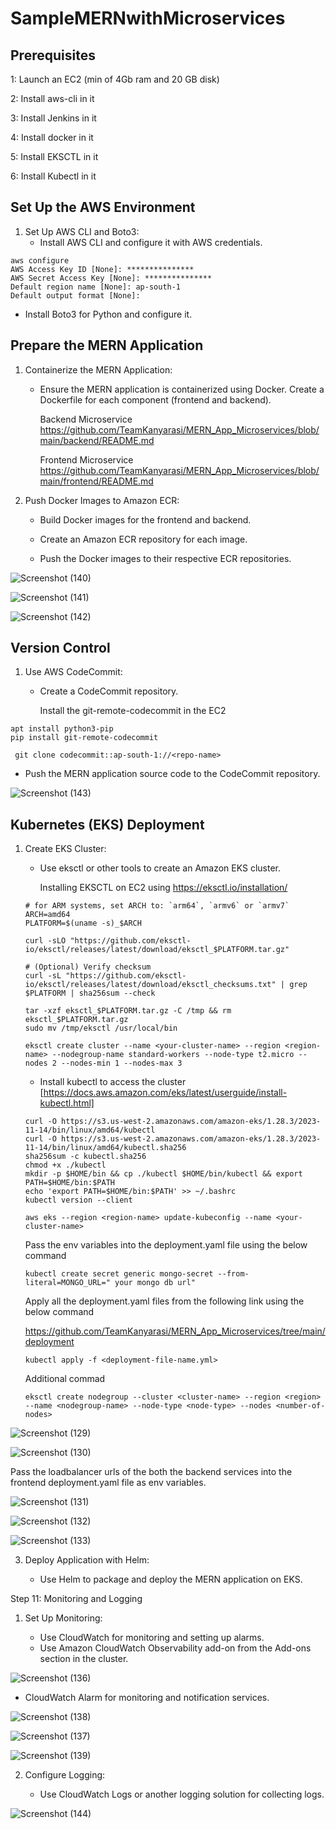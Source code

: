 # SampleMERNwithMicroservices

## Prerequisites
1: Launch an EC2 (min of 4Gb ram and 20 GB disk)

2: Install aws-cli in it

3: Install Jenkins in it

4: Install docker in it

5: Install EKSCTL in it

6: Install Kubectl in it

## Set Up the AWS Environment

1. Set Up AWS CLI and Boto3:
   - Install AWS CLI and configure it with AWS credentials.
     
```
aws configure
AWS Access Key ID [None]: ***************
AWS Secret Access Key [None]: ***************
Default region name [None]: ap-south-1
Default output format [None]:
```
   - Install Boto3 for Python and configure it.

## Prepare the MERN Application

1. Containerize the MERN Application:

   - Ensure the MERN application is containerized using Docker. Create a Dockerfile for each component (frontend and backend).

     Backend Microservice
     https://github.com/TeamKanyarasi/MERN_App_Microservices/blob/main/backend/README.md

     Frontend Microservice
     https://github.com/TeamKanyarasi/MERN_App_Microservices/blob/main/frontend/README.md

2. Push Docker Images to Amazon ECR:

   - Build Docker images for the frontend and backend.

   - Create an Amazon ECR repository for each image.

   - Push the Docker images to their respective ECR repositories.
  
![Screenshot (140)](https://github.com/TeamKanyarasi/MERN_App_Microservices/assets/139607786/22dd7b5b-a80e-47b4-bb89-db22dbfe5f85)

![Screenshot (141)](https://github.com/TeamKanyarasi/MERN_App_Microservices/assets/139607786/08b2d0ad-ba65-4c97-b1e5-fa4d8c31bd9e)

![Screenshot (142)](https://github.com/TeamKanyarasi/MERN_App_Microservices/assets/139607786/d072508b-3ddd-486b-a5bd-a48dd3ae57d6)


## Version Control

1. Use AWS CodeCommit:

   - Create a CodeCommit repository.
   
      Install the git-remote-codecommit in the EC2

```
apt install python3-pip
pip install git-remote-codecommit
``` 
```
 git clone codecommit::ap-south-1://<repo-name>
```
   - Push the MERN application source code to the CodeCommit repository.

![Screenshot (143)](https://github.com/TeamKanyarasi/MERN_App_Microservices/assets/139607786/285ec8b3-bf01-47ea-aff4-c1039b2765cb)



## Kubernetes (EKS) Deployment

1. Create EKS Cluster:

   - Use eksctl or other tools to create an Amazon EKS cluster.

     Installing EKSCTL on EC2 using https://eksctl.io/installation/
    ```
    # for ARM systems, set ARCH to: `arm64`, `armv6` or `armv7`
   ARCH=amd64
   PLATFORM=$(uname -s)_$ARCH
   
   curl -sLO "https://github.com/eksctl-io/eksctl/releases/latest/download/eksctl_$PLATFORM.tar.gz"
   
   # (Optional) Verify checksum
   curl -sL "https://github.com/eksctl-io/eksctl/releases/latest/download/eksctl_checksums.txt" | grep $PLATFORM | sha256sum --check
   
   tar -xzf eksctl_$PLATFORM.tar.gz -C /tmp && rm eksctl_$PLATFORM.tar.gz
   sudo mv /tmp/eksctl /usr/local/bin
    ```
    ```
    eksctl create cluster --name <your-cluster-name> --region <region-name> --nodegroup-name standard-workers --node-type t2.micro --nodes 2 --nodes-min 1 --nodes-max 3
    ```
    
    - Install kubectl to access the cluster  [https://docs.aws.amazon.com/eks/latest/userguide/install-kubectl.html]
      
     ```
     curl -O https://s3.us-west-2.amazonaws.com/amazon-eks/1.28.3/2023-11-14/bin/linux/amd64/kubectl
     curl -O https://s3.us-west-2.amazonaws.com/amazon-eks/1.28.3/2023-11-14/bin/linux/amd64/kubectl.sha256
     sha256sum -c kubectl.sha256
     chmod +x ./kubectl
     mkdir -p $HOME/bin && cp ./kubectl $HOME/bin/kubectl && export PATH=$HOME/bin:$PATH
     echo 'export PATH=$HOME/bin:$PATH' >> ~/.bashrc
     kubectl version --client
     ```
     ```
     aws eks --region <region-name> update-kubeconfig --name <your-cluster-name>
     ```
    Pass the env variables into the deployment.yaml file using the below command
   ```
   kubectl create secret generic mongo-secret --from-literal=MONGO_URL=" your mongo db url"
   ```
    Apply all the deployment.yaml files from the following link using the below command
   
    https://github.com/TeamKanyarasi/MERN_App_Microservices/tree/main/deployment

    ```
    kubectl apply -f <deployment-file-name.yml>
    ```
    Additional commad
    ```
    eksctl create nodegroup --cluster <cluster-name> --region <region> --name <nodegroup-name> --node-type <node-type> --nodes <number-of-nodes>
    ```
    
![Screenshot (129)](https://github.com/TeamKanyarasi/MERN_App_Microservices/assets/139607786/efe26be3-b6d5-4d29-b26d-000a5000a981)

![Screenshot (130)](https://github.com/TeamKanyarasi/MERN_App_Microservices/assets/139607786/9c5c0e83-c5cd-472e-9765-f496a636049b)

Pass the loadbalancer urls of the both the backend services into the frontend deployment.yaml file as env variables.

![Screenshot (131)](https://github.com/TeamKanyarasi/MERN_App_Microservices/assets/139607786/feb34f2a-7a82-4a17-8d9a-f016f488033b)

![Screenshot (132)](https://github.com/TeamKanyarasi/MERN_App_Microservices/assets/139607786/37660548-2648-448f-bb6a-84187e2eb417)

![Screenshot (133)](https://github.com/TeamKanyarasi/MERN_App_Microservices/assets/139607786/512a829b-53e4-45e5-9191-c78187dcba46)


3. Deploy Application with Helm:

   - Use Helm to package and deploy the MERN application on EKS.


Step 11: Monitoring and Logging

1. Set Up Monitoring:

   - Use CloudWatch for monitoring and setting up alarms.
   - Use  Amazon CloudWatch Observability add-on from the Add-ons section in the cluster.

![Screenshot (136)](https://github.com/TeamKanyarasi/MERN_App_Microservices/assets/139607786/adff7172-ae7f-4567-9ccf-3350c637d834)

   - CloudWatch Alarm for monitoring and notification services.

 ![Screenshot (138)](https://github.com/TeamKanyarasi/MERN_App_Microservices/assets/139607786/8c4d8967-4fe0-4fea-abe4-e95eca47a92f)

 ![Screenshot (137)](https://github.com/TeamKanyarasi/MERN_App_Microservices/assets/139607786/e519bb23-5417-40c7-beef-78567e8230c9)

 ![Screenshot (139)](https://github.com/TeamKanyarasi/MERN_App_Microservices/assets/139607786/f251050e-4576-4ddd-a6a9-66a398b7727e)


2. Configure Logging:

   - Use CloudWatch Logs or another logging solution for collecting logs.

![Screenshot (144)](https://github.com/TeamKanyarasi/MERN_App_Microservices/assets/139607786/ccaff468-07f9-4e20-a49d-d17aabfc95c8)
